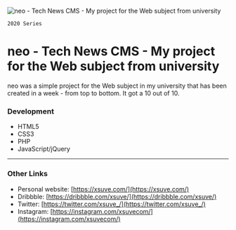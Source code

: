 ![neo - Tech News CMS - My project for the Web subject from university](screenshot.png)

`2020 Series`
# neo - Tech News CMS - My project for the Web subject from university
neo was a simple project for the Web subject in my university that has been created in a week - from top to bottom. It got a 10 out of 10.

### Development
* HTML5
* CSS3
* PHP
* JavaScript/jQuery

---

### Other Links
* Personal website: [https://xsuve.com/](https://xsuve.com/)
* Dribbble: [https://dribbble.com/xsuve/](https://dribbble.com/xsuve/)
* Twitter: [https://twitter.com/xsuve_/](https://twitter.com/xsuve_/)
* Instagram: [https://instagram.com/xsuvecom/](https://instagram.com/xsuvecom/)
